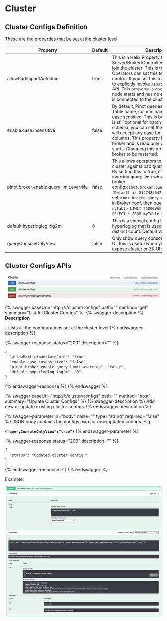 # Cluster

## Cluster Configs Definition

These are the properties that be set at the cluster level.

| Property                                 | Default | Description                                                                                                                                                                                                                                                                                                                                                                                                                       |
| ---------------------------------------- | ------- | --------------------------------------------------------------------------------------------------------------------------------------------------------------------------------------------------------------------------------------------------------------------------------------------------------------------------------------------------------------------------------------------------------------------------------- |
| allowParticipantAutoJoin                 | true    | This is a Helix Property that allows any Pinot Server/Broker/Controller to automatically join the cluster. This is true by default. Operators can set this to false for more control. If you set this to false, you will have to explicitly invoke `/Instance/addInstance` API. This property is checked when a Pinot node starts and has no effect once the node is connected to the cluster.                                    |
| enable.case.insensitive                  | false   | By default, Pinot queries are case sensitive. Table name, column name, etc must be case sensitive. This is because the schema is still optional for batch tables. If you have a schema, you can set this to true and pinot will accept any case for table names and columns. This property is applicable to the broker and is read only when the broker starts. Changing this property will required broker to be restarted.      |
| pinot.broker.enable.query.limit.override | false   | This allows operators to protect the Pinot cluster against bad queries with large limits. By setting this to true, if Pinot broker override query limit when it is larger than broker config:`pinot.broker.query.response.limit (Default is 2147483647).`E.g. If set`pinot.broker.query.response.limit=1000` in Broker conf, then query`SELECT * FROM myTable LIMIT 25000`will be override to `SELECT * FROM myTable LIMIT 1000`. |
| default.hyperloglog.log2m                | 8       | This is a special config to override for hyperloglog that is used for approximate distinct count. Default value is 8.                                                                                                                                                                                                                                                                                                             |
| queryConsoleOnlyView                     | false   | Only show query console for controller web UI, this is useful when you don't want to expose cluster or ZK UI to Users.                                                                                                                                                                                                                                                                                                            |

## Cluster Configs APIs

![](<../.gitbook/assets/Screen Shot 2020-07-01 at 10.29.33 PM.png>)

{% swagger baseUrl="http://<controller>:<port>/cluster/configs" path="" method="get" summary="List All Cluster Configs" %}
{% swagger-description %}
**Description**

\- Lists all the configurations set at the cluster level
{% endswagger-description %}

{% swagger-response status="200" description="" %}
```
{
  "allowParticipantAutoJoin": "true",
  "enable.case.insensitive": "false",
  "pinot.broker.enable.query.limit.override": "false",
  "default.hyperloglog.log2m": "8"
}
```
{% endswagger-response %}
{% endswagger %}

{% swagger baseUrl="http://<controller>:<port>/cluster/configs" path="" method="post" summary="Update Cluster Configs" %}
{% swagger-description %}
Add new or update existing cluster configs.
{% endswagger-description %}

{% swagger-parameter in="body" name="" type="string" required="false" %}
JSON body contains the configs map for new/updated configs. E.g.

**`{"queryConsoleOnlyView":"true"}`**
{% endswagger-parameter %}

{% swagger-response status="200" description="" %}
```
{
  "status": "Updated cluster config."
}
```
{% endswagger-response %}
{% endswagger %}

Example:

![](<../.gitbook/assets/image (9) (2).png>)
